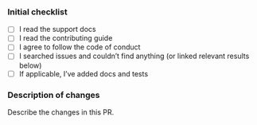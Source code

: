 <!--
  Please check the needed checkboxes ([ ] -> [x]). Leave the comments as they are, they won’t show on GitHub.
  Pull requests are awesome, but please try to limit the scope and provide a general description of the changes.
-->

### Initial checklist

*   [ ] I read the support docs <!-- https://github.com/remarkjs/.github/blob/main/support.md -->
*   [ ] I read the contributing guide <!-- https://github.com/remarkjs/.github/blob/main/contributing.md -->
*   [ ] I agree to follow the code of conduct <!-- https://github.com/remarkjs/.github/blob/main/code-of-conduct.md -->
*   [ ] I searched issues and couldn’t find anything (or linked relevant results below) <!-- https://github.com/search?q=user%3Aremarkjs&type=Issues -->
*   [ ] If applicable, I’ve added docs and tests

### Description of changes

Describe the changes in this PR.
